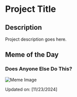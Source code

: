 # Project Title

## Description

Project description goes here.

## Meme of the Day

### Does Anyone Else Do This?
![Meme Image](https://i.redd.it/ua2zqst68g2e1.png)

Updated on: [11/23/2024]